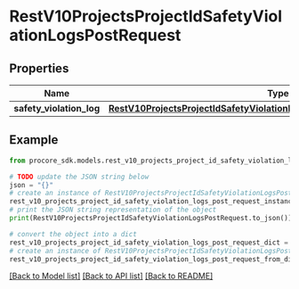 # RestV10ProjectsProjectIdSafetyViolationLogsPostRequest


## Properties

Name | Type | Description | Notes
------------ | ------------- | ------------- | -------------
**safety_violation_log** | [**RestV10ProjectsProjectIdSafetyViolationLogsPostRequestSafetyViolationLog**](RestV10ProjectsProjectIdSafetyViolationLogsPostRequestSafetyViolationLog.md) |  | 

## Example

```python
from procore_sdk.models.rest_v10_projects_project_id_safety_violation_logs_post_request import RestV10ProjectsProjectIdSafetyViolationLogsPostRequest

# TODO update the JSON string below
json = "{}"
# create an instance of RestV10ProjectsProjectIdSafetyViolationLogsPostRequest from a JSON string
rest_v10_projects_project_id_safety_violation_logs_post_request_instance = RestV10ProjectsProjectIdSafetyViolationLogsPostRequest.from_json(json)
# print the JSON string representation of the object
print(RestV10ProjectsProjectIdSafetyViolationLogsPostRequest.to_json())

# convert the object into a dict
rest_v10_projects_project_id_safety_violation_logs_post_request_dict = rest_v10_projects_project_id_safety_violation_logs_post_request_instance.to_dict()
# create an instance of RestV10ProjectsProjectIdSafetyViolationLogsPostRequest from a dict
rest_v10_projects_project_id_safety_violation_logs_post_request_from_dict = RestV10ProjectsProjectIdSafetyViolationLogsPostRequest.from_dict(rest_v10_projects_project_id_safety_violation_logs_post_request_dict)
```
[[Back to Model list]](../README.md#documentation-for-models) [[Back to API list]](../README.md#documentation-for-api-endpoints) [[Back to README]](../README.md)


